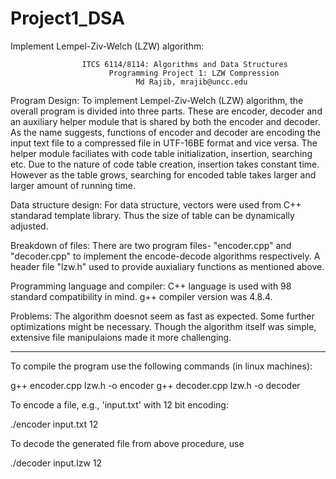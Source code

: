 # Project1_DSA
Implement Lempel-Ziv-Welch (LZW) algorithm:

                    ITCS 6114/8114: Algorithms and Data Structures
					      Programming Project 1: LZW Compression
					            Md Rajib, mrajib@uncc.edu

Program Design: 
To implement Lempel-Ziv-Welch (LZW) algorithm, the overall program is divided into three parts. These are encoder, 
decoder and an auxiliary helper module that is shared by both the encoder and decoder. As the name
suggests, functions of encoder and decoder are encoding the input text file to a compressed file in UTF-16BE
format and vice versa. The helper module faciliates with code table initialization, insertion, searching etc. Due
to the nature of code table creation, insertion takes constant time. However as the table grows,
searching for encoded table takes larger and larger amount of running time.

Data structure design:
For data structure, vectors were used from C++ standarad template library. Thus the size of table can be dynamically adjusted.

Breakdown of files:
There are two program files- "encoder.cpp" and "decoder.cpp" to implement the encode-decode algorithms respectively.
A header file "lzw.h" used to provide auxialiary functions as mentioned above.


Programming language and compiler: 
C++ language is used with 98 standard compatibility in mind.  g++ compiler version was 4.8.4. 


Problems:
The algorithm doesnot seem as fast as expected. Some further optimizations might be necessary. 
Though the algorithm itself was simple, extensive file manipulaions made it more challenging. 

----------------------------------------------------------
To compile the program use the following commands (in linux machines):

g++ encoder.cpp lzw.h -o encoder
g++ decoder.cpp lzw.h -o decoder

To encode a file, e.g., 'input.txt' with 12 bit encoding:

./encoder input.txt 12

To decode the generated file from above procedure, use

./decoder input.lzw 12









